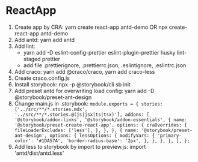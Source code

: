 # ReactApp

1. Create app by CRA: yarn create react-app antd-demo OR npx create-react-app antd-demo
2. Add antd: yarn add antd
3. Add lint: 
    - yarn add -D eslint-config-prettier eslint-plugin-prettier husky lint-staged prettier
    - add file .prettierignore, .prettierrc.json, .eslintignore, .eslintrc.json
3. Add craco: yarn add @craco/craco, yarn add craco-less
4. Create craco.config.js
5. Install storybook: npx -p @storybook/cli sb init
6. Add preset antd for overwriting load config: yarn add -D @storybook/preset-ant-design
7. Change main.js in .storybook: 
      `
      module.exports = {
        stories: ['../src/**/*.stories.mdx', '../src/**/*.stories.@(js|jsx|ts|tsx)'],
        addons: [
          '@storybook/addon-links',
          '@storybook/addon-essentials',
          {
            name: '@storybook/preset-create-react-app',
            options: {
              craOverrides: {
                fileLoaderExcludes: ['less'],
              },
            },
          },
          {
            name: '@storybook/preset-ant-design',
            options: {
              lessOptions: {
                modifyVars: {
                  'primary-color': '#1DA57A',
                  'border-radius-base': '2px',
                },
              },
            },
          },
        ],
      };
      `
8. Add less to storybook by import to preview.js: import 'antd/dist/antd.less'
